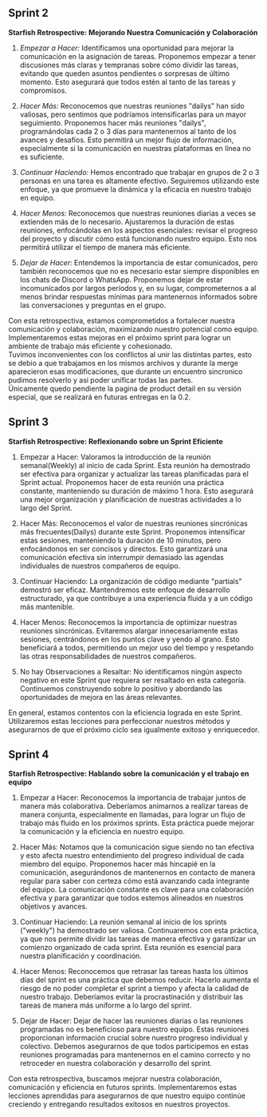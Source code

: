 ## Sprint 2

**Starfish Retrospective: Mejorando Nuestra Comunicación y Colaboración**

1. _Empezar a Hacer:_
   Identificamos una oportunidad para mejorar la comunicación en la asignación de tareas. Proponemos empezar a tener discusiones más claras y tempranas sobre cómo dividir las tareas, evitando que queden asuntos pendientes o sorpresas de último momento. Esto asegurará que todos estén al tanto de las tareas y compromisos.

2. _Hacer Más:_
   Reconocemos que nuestras reuniones "dailys" han sido valiosas, pero sentimos que podríamos intensificarlas para un mayor seguimiento. Proponemos hacer más reuniones "dailys", programándolas cada 2 o 3 días para mantenernos al tanto de los avances y desafíos. Esto permitirá un mejor flujo de información, especialmente si la comunicación en nuestras plataformas en línea no es suficiente.

3. _Continuar Haciendo:_
   Hemos encontrado que trabajar en grupos de 2 o 3 personas en una tarea es altamente efectivo. Seguiremos utilizando este enfoque, ya que promueve la dinámica y la eficacia en nuestro trabajo en equipo.

4. _Hacer Menos:_
   Reconocemos que nuestras reuniones diarias a veces se extienden más de lo necesario. Ajustaremos la duración de estas reuniones, enfocándolas en los aspectos esenciales: revisar el progreso del proyecto y discutir cómo está funcionando nuestro equipo. Esto nos permitirá utilizar el tiempo de manera más eficiente.

5. _Dejar de Hacer:_
   Entendemos la importancia de estar comunicados, pero también reconocemos que no es necesario estar siempre disponibles en los chats de Discord o WhatsApp. Proponemos dejar de estar incomunicados por largos períodos y, en su lugar, comprometernos a al menos brindar respuestas mínimas para mantenernos informados sobre las conversaciones y preguntas en el grupo.


 Con esta retrospectiva, estamos comprometidos a fortalecer nuestra comunicación y colaboración, maximizando nuestro potencial como equipo. Implementaremos estas mejoras en el próximo sprint para lograr un ambiente de trabajo más eficiente y cohesionado.  
 Tuvimos inconvenientes con los conflictos al unir las distintas partes, esto se debio a que trabajamos en los mismos archivos y durante la merge aparecieron esas modificaciones, que durante un encuentro sincronico pudimos resolverlo y asi poder unificar todas las partes.  
 Únicamente quedo pendiente la pagina de product detail en su versión especial, que se realizará en futuras entregas en la 0.2.


## Sprint 3

**Starfish Retrospective: Reflexionando sobre un Sprint Eficiente**

1. Empezar a Hacer:
Valoramos la introducción de la reunión semanal(Weekly) al inicio de cada Sprint. Esta reunión ha demostrado ser efectiva para organizar y actualizar las tareas planificadas para el Sprint actual. Proponemos hacer de esta reunión una práctica constante, manteniendo su duración de máximo 1 hora. Esto asegurará una mejor organización y planificación de nuestras actividades a lo largo del Sprint.

2. Hacer Más:
Reconocemos el valor de nuestras reuniones sincrónicas más frecuentes(Dailys) durante este Sprint. Proponemos intensificar estas sesiones, manteniendo la duración de 10 minutos, pero enfocándonos en ser concisos y directos. Esto garantizará una comunicación efectiva sin interrumpir demasiado las agendas individuales de nuestros compañeros de equipo.

3. Continuar Haciendo:
La organización de código mediante "partials" demostró ser eficaz. Mantendremos este enfoque de desarrollo estructurado, ya que contribuye a una experiencia fluida y a un código más mantenible.

4. Hacer Menos:
Reconocemos la importancia de optimizar nuestras reuniones sincrónicas. Evitaremos alargar innecesariamente estas sesiones, centrándonos en los puntos clave y yendo al grano. Esto beneficiará a todos, permitiendo un mejor uso del tiempo y respetando las otras responsabilidades de nuestros compañeros.

5. No hay Observaciones a Resaltar:
No identificamos ningún aspecto negativo en este Sprint que requiera ser resaltado en esta categoría. Continuemos construyendo sobre lo positivo y abordando las oportunidades de mejora en las áreas relevantes.

En general, estamos contentos con la eficiencia lograda en este Sprint. Utilizaremos estas lecciones para perfeccionar nuestros métodos y asegurarnos de que el próximo ciclo sea igualmente exitoso y enriquecedor.

## Sprint 4

**Starfish Retrospective: Hablando sobre la comunicación y el trabajo en equipo**

1. Empezar a Hacer:
Reconocemos la importancia de trabajar juntos de manera más colaborativa. Deberíamos animarnos a realizar tareas de manera conjunta, especialmente en llamadas, para lograr un flujo de trabajo más fluido en los próximos sprints. Esta práctica puede mejorar la comunicación y la eficiencia en nuestro equipo.

2. Hacer Más:
Notamos que la comunicación sigue siendo no tan efectiva y esto afecta nuestro entendimiento del progreso individual de cada miembro del equipo. Proponemos hacer más hincapié en la comunicación, asegurándonos de mantenernos en contacto de manera regular para saber con certeza cómo está avanzando cada integrante del equipo. La comunicación constante es clave para una colaboración efectiva y para garantizar que todos estemos alineados en nuestros objetivos y avances.

3. Continuar Haciendo:
La reunión semanal al inicio de los sprints ("weekly") ha demostrado ser valiosa. Continuaremos con esta práctica, ya que nos permite dividir las tareas de manera efectiva y garantizar un comienzo organizado de cada sprint. Esta reunión es esencial para nuestra planificación y coordinación.

4. Hacer Menos:
Reconocemos que retrasar las tareas hasta los últimos días del sprint es una práctica que debemos reducir. Hacerlo aumenta el riesgo de no poder completar el sprint a tiempo y afecta la calidad de nuestro trabajo. Deberíamos evitar la procrastinación y distribuir las tareas de manera más uniforme a lo largo del sprint.

5. Dejar de Hacer:
Dejar de hacer las reuniones diarias o las reuniones programadas no es beneficioso para nuestro equipo. Estas reuniones proporcionan información crucial sobre nuestro progreso individual y colectivo. Debemos asegurarnos de que todos participemos en estas reuniones programadas para mantenernos en el camino correcto y no retroceder en nuestra colaboración y desarrollo del sprint.

Con esta retrospectiva, buscamos mejorar nuestra colaboración, comunicación y eficiencia en futuros sprints. Implementaremos estas lecciones aprendidas para asegurarnos de que nuestro equipo continúe creciendo y entregando resultados exitosos en nuestros proyectos.
